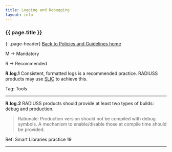 ```yaml
---
title: Logging and Debugging
layout: info
---
```


### {{ page.title }}
{: .page-header}
[Back to Policies and Guidelines home](/radiuss/policies/)

M → Mandatory

R → Recommended

**R.log.1**  Consistent, formatted logs is a recommended practice. RADIUSS products may use [SLIC](https://axom.readthedocs.io/en/develop/axom/slic/docs/sphinx/index.html) to achieve this.

Tag: Tools 

---

**R.log.2**  RADIUSS products should provide at least two types of builds: debug and production.

> Rationale: Production version should not be compiled with debug symbols. A mechanism to enable/disable those at compile time should be provided.

Ref: Smart Libraries practice 19

---
